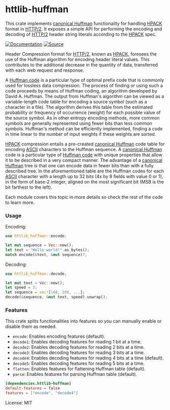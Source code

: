 # httlib-huffman

This crate implements [canonical Huffman] functionality for handling [HPACK]
format in [HTTP/2]. It exposes a simple API for performing the encoding and
decoding of [HTTP/2] header string literals according to the [HPACK] spec.

[![Documentation](https://img.shields.io/badge/-Documentation-blue?style=for-the-badge&logo=Rust)](https://docs.rs/httlib-huffman)
[![Source](https://img.shields.io/badge/-Source-lightgrey?style=for-the-badge&logo=GitHub)](https://github.com/xpepermint/httlib-rs/tree/main/huffman)

Header Compression format for [HTTP/2], known as [HPACK], foresees the use
of the Huffman algorithm for encoding header literal values. This
contributes to the additional decrease in the quantity of data, transferred
with each web request and response.

A [Huffman code] is a particular type of optimal prefix code that is
commonly used for lossless data compression. The process of finding or using
such a code proceeds by means of Huffman coding, an algorithm developed by
David A. Huffman. The output from Huffman's algorithm can be viewed as a
variable-length code table for encoding a source symbol (such as a character
in a file). The algorithm derives this table from the estimated probability
or frequency of occurrence (weight) for each possible value of the source
symbol. As in other entropy encoding methods, more common symbols are
generally represented using fewer bits than less common symbols. Huffman's
method can be efficiently implemented, finding a code in time linear to the
number of input weights if these weights are sorted.

[HPACK] compression entails a pre-created [canonical Huffman] code table
for encoding [ASCII] characters to the Huffman sequence. A
[canonical Huffman] code is a particular type of [Huffman code] with unique
properties that allow it to be described in a very compact manner. The
advantage of a [canonical Huffman] tree is that one can encode data in fewer
bits than with a fully described tree. In the aforementioned table are the
Huffman codes for each [ASCII] character with a length up to 32 bits (4x by
8 fields with value 0 or 1), in the form of base-2 integer, aligned on the
most significant bit (MSB is the bit farthest to the left).

Each module covers this topic in more details so check the rest of the code
to learn more.

### Usage

Encoding:

```rs
use httlib_huffman::encode;

let mut sequence = Vec::new();
let text = "Hello world!".as_bytes();
match encode(&text, &mut sequence)?;
```

Decoding:

```rs
use httlib_huffman::decode;

let mut text = Vec::new();
let speed = 3;
let sequence = vec![168, 209, ...];
decode(&sequence, &mut text, speed).unwrap();
```

### Features

This crate splits functionalities into features so you can manually enable
or disable them as needed.

* `encode`: Enables encoding features (default).
* `decode1`: Enables decoding features for reading 1 bit at a time.
* `decode2`: Enables decoding features for reading 2 bits at a time.
* `decode3`: Enables decoding features for reading 3 bits at a time.
* `decode4`: Enables decoding features for reading 4 bits at a time (default).
* `decode5`: Enables decoding features for reading 5 bits at a time.
* `flatten`: Enables features for flattening Huffman table (default).
* `parse`: Enables features for parsing Huffman table (default).

```toml
[dependencies.httlib-huffman]
default-features = false
features = ["encode", "decode4"]
```

[ASCII]: https://en.wikipedia.org/wiki/ASCII
[HPACK]: https://tools.ietf.org/html/rfc7541
[HTTP/2]: https://tools.ietf.org/html/rfc7540
[Huffman code]: https://en.wikipedia.org/wiki/Huffman_coding
[canonical Huffman]: https://en.wikipedia.org/wiki/Canonical_Huffman_code

License: MIT
